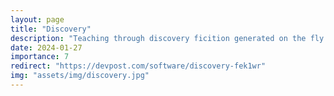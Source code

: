 ```yaml
---
layout: page
title: "Discovery"
description: "Teaching through discovery ficition generated on the fly using LLMs."
date: 2024-01-27
importance: 7
redirect: "https://devpost.com/software/discovery-fek1wr"
img: "assets/img/discovery.jpg"
---
```

